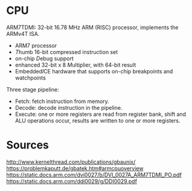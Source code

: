# CPU

ARM7TDMI: 32-bit 16.78 MHz ARM (RISC) processor, implements the ARMv4T ISA.
- ARM7 processor
- *T*humb 16-bit compressed instruction set
- on-chip *D*ebug support
- enhanced 32-bit x 8 *M*ultiplier, with 64-bit result
- Embedded*I*CE hardware that supports on-chip breakpoints and watchpoints


Three stage pipeline:
- Fetch: fetch instruction from memory.
- Decode: decode instruction in the pipeline.
- Execute: one or more registers are read from register bank, shift and ALU
  operations occur, results are written to one or more registers.

# Sources

http://www.kernelthread.com/publications/gbaunix/
https://problemkaputt.de/gbatek.htm#armcpuoverview
https://static.docs.arm.com/dvi0027/b/DVI_0027A_ARM7TDMI_PO.pdf
https://static.docs.arm.com/ddi0029/g/DDI0029.pdf
